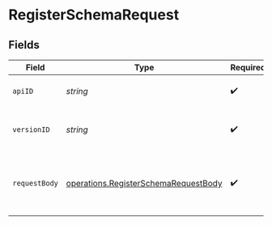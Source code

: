 # RegisterSchemaRequest


## Fields

| Field                                                                                               | Type                                                                                                | Required                                                                                            | Description                                                                                         |
| --------------------------------------------------------------------------------------------------- | --------------------------------------------------------------------------------------------------- | --------------------------------------------------------------------------------------------------- | --------------------------------------------------------------------------------------------------- |
| `apiID`                                                                                             | *string*                                                                                            | :heavy_check_mark:                                                                                  | The ID of the Api to get the schema for.                                                            |
| `versionID`                                                                                         | *string*                                                                                            | :heavy_check_mark:                                                                                  | The version ID of the Api to delete metadata for.                                                   |
| `requestBody`                                                                                       | [operations.RegisterSchemaRequestBody](../../../sdk/models/operations/registerschemarequestbody.md) | :heavy_check_mark:                                                                                  | The schema file to upload provided as a multipart/form-data file segment.                           |